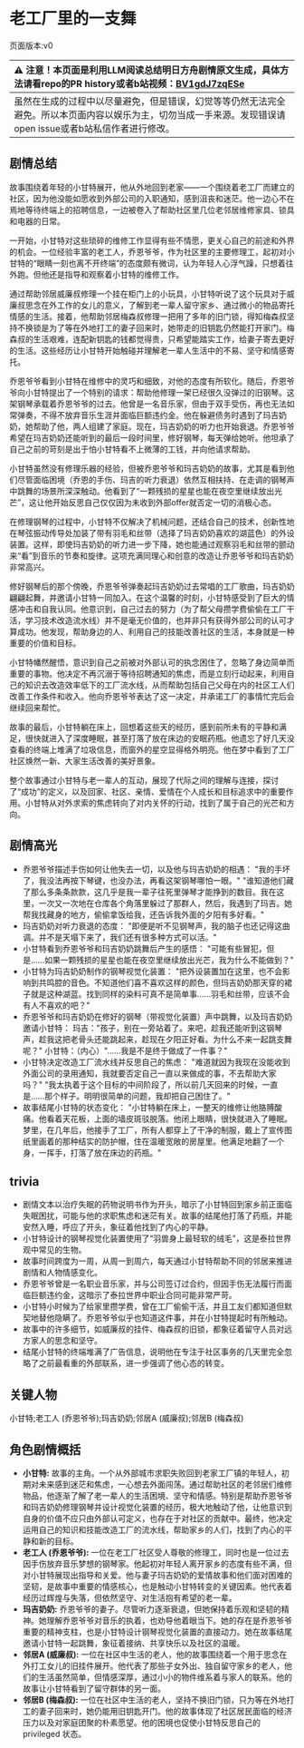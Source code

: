 # 老工厂里的一支舞
页面版本:v0
 

| :warning: 注意！本页面是利用LLM阅读总结明日方舟剧情原文生成，具体方法请看repo的PR history或者b站视频：[BV1gdJ7zqESe](https://www.bilibili.com/video/BV1gdJ7zqESe/)         |
|:----------------------------|
| 虽然在生成的过程中以尽量避免，但是错误，幻觉等等仍然无法完全避免。所以本页面内容以娱乐为主，切勿当成一手来源。发现错误请open issue或者b站私信作者进行修改。|



## 剧情总结
故事围绕着年轻的小甘特展开，他从外地回到老家——一个围绕着老工厂而建立的社区，因为他没能如愿收到外部公司的入职通知，感到沮丧和迷茫。他一边心不在焉地等待终端上的招聘信息，一边被卷入了帮助社区里几位老邻居维修家具、锁具和电器的日常。

一开始，小甘特对这些琐碎的维修工作显得有些不情愿，更关心自己的前途和外界的机会。一位经验丰富的老工人，乔恩爷爷，作为社区里的主要修理工，起初对小甘特的“眼睛一刻也离不开终端”的态度颇有微词，认为年轻人心浮气躁，只想着往外跑。但他还是指导和观察着小甘特的维修工作。

通过帮助邻居威廉叔修理一个挂在柜门上的小玩具，小甘特听说了这个玩具对于威廉叔思念在外工作的女儿的意义，了解到老一辈人留守家乡、通过微小的物品寄托情感的生活。接着，他帮助邻居梅森叔修理一把用了多年的旧门锁，得知梅森叔坚持不换锁是为了等在外地打工的妻子回来时，她带走的旧钥匙仍然能打开家门。梅森叔的生活艰难，连配新钥匙的钱都觉得贵，只希望能踏实工作，给妻子寄去更好的生活。这些经历让小甘特开始触碰并理解老一辈人生活中的不易、坚守和情感寄托。

乔恩爷爷看到小甘特在维修中的灵巧和细致，对他的态度有所软化。随后，乔恩爷爷向小甘特提出了一个特别的请求：帮助他修理一架已经很久没弹过的旧钢琴。这架钢琴承载着乔恩爷爷的过去。他曾是一名音乐家，但由于双手受伤，再也无法如常弹奏，不得不放弃音乐生涯并面临巨额违约金。他在躲避债务时遇到了玛吉奶奶，她帮助了他，两人组建了家庭。现在，玛吉奶奶的听力也开始衰退。乔恩爷爷希望在玛吉奶奶还能听到的最后一段时间里，修好钢琴，每天弹给她听。他坦承了自己之前的苛刻是出于怕小甘特看不上微薄的工钱，并向他请求帮助。

小甘特虽然没有修理乐器的经验，但被乔恩爷爷和玛吉奶奶的故事，尤其是看到他们尽管面临困境（乔恩的手伤、玛吉的听力衰退）依然互相扶持、在走调的钢琴声中跳舞的场景所深深触动。他看到了“一颗残损的星星也能在夜空里继续放出光芒”，这让他开始反思自己仅仅因为未收到外部offer就否定一切的消极心态。

在修理钢琴的过程中，小甘特不仅解决了机械问题，还结合自己的技术，创新性地在琴弦振动传导处加装了带有羽毛和丝带（选择了玛吉奶奶喜欢的湖蓝色）的外设装置。这样，即使玛吉奶奶的听力进一步下降，她也能通过观察羽毛和丝带的颤动来“看”到音乐的节奏和旋律。这项充满同理心和创意的改造让乔恩爷爷和玛吉奶奶非常高兴。

修好钢琴后的那个傍晚，乔恩爷爷弹奏起玛吉奶奶过去常唱的工厂歌曲，玛吉奶奶翩翩起舞，并邀请小甘特一同加入。在这个温馨的时刻，小甘特感受到了巨大的情感冲击和自我认同。他意识到，自己过去的努力（为了帮父母攒学费偷偷在工厂干活，学习技术改造流水线）并不是毫无价值的，也并非只有获得外部公司的认可才算成功。他发现，帮助身边的人、利用自己的技能改善社区的生活，本身就是一种重要的价值和目标。

小甘特幡然醒悟，意识到自己之前被对外部认可的执念困住了，忽略了身边简单而重要的事物。他决定不再沉溺于等待招聘通知的焦虑，而是立刻行动起来，利用自己的知识去改造效率低下的工厂流水线，从而帮助包括自己父母在内的社区工人们改善工作条件和收入。他向乔恩爷爷表达了这一决定，并承诺工厂的事情忙完后会继续回来帮忙。

故事的最后，小甘特躺在床上，回想着这些天的经历，感到前所未有的平静和满足，很快就进入了深度睡眠，甚至打落了放在床边的安眠药瓶。他遗忘了好几天没查看的终端上堆满了垃圾信息，而窗外的星空显得格外明亮。他在梦中看到了工厂社区焕然一新、大家生活改善的美好景象。

整个故事通过小甘特与老一辈人的互动，展现了代际之间的理解与连接，探讨了“成功”的定义，以及回家、社区、亲情、爱情在个人成长和目标追求中的重要作用。小甘特从对外求索的焦虑转向了对内关怀的行动，找到了属于自己的光芒和方向。
## 剧情高光
*   乔恩爷爷描述手伤如何让他失去一切，以及他与玛吉奶奶的相遇：
    "我的手坏了，我没法再按下琴键，也没办法，再看这架钢琴哪怕一眼。"
    "谁知道他们藏了那么多条条款款，这几乎是我一辈子往死里弹琴才能挣到的数目。我在这里，一次又一次地在仓库各个角落里躲过了那群人，然后，我遇到了玛吉。她帮我找藏身的地方，偷偷拿饭给我，还告诉我外面的夕阳有多好看。"
*   玛吉奶奶对听力衰退的态度：
    "即便是听不见钢琴声，我的脑子也还记得这曲调。并不是天塌下来了，我们还有很多种方式可以活。"
*   小甘特看到乔恩爷爷和玛吉奶奶跳舞后产生的感悟：
    "可能有些冒犯，但是......如果一颗残损的星星也能在夜空里继续放出光芒，我为什么不能做到？"
*   小甘特为玛吉奶奶制作的钢琴视觉化装置：
    "把外设装置加在这里，也不会影响到共鸣腔的音色。不知道他们喜不喜欢这样的颜色，但玛吉奶奶那天穿的裙子就是这种湖蓝。找到同样的染料可真不是简单事......羽毛和丝带，应该不会有人不喜欢的吧？"
*   乔恩爷爷和玛吉奶奶在修好的钢琴（带视觉化装置）声中跳舞，以及玛吉奶奶邀请小甘特：
    玛吉："孩子，别在一旁站着了。来吧，趁我还能听到这钢琴声，趁我这把老骨头还能跳起来，趁现在夕阳正好看。为什么不来一起跳支舞呢？"
    小甘特：（内心）"......我是不是终于做成了一件事？"
*   小甘特决定改造工厂流水线并反思自己的焦虑：
    "难道就因为我现在没能收到外面公司的录用通知，我就要否定自己一直以来做成的事，不去帮助大家吗？"
    "我太执着于这个目标的中间阶段了，所以前几天回来的时候，一直是......那个样子。明明很简单的问题，我却把自己困住了。"
*   故事结尾小甘特的状态变化：
    "小甘特躺在床上，一整天的维修让他胳膊酸痛。他看着天花板，上面的墙皮斑驳脱落。他闭上眼睛，很快就进入了睡眠。梦里，在几年后，他接手了工厂，所有人都穿上了干净的制服，戴上了宣传图纸里画着的那种结实的防护帽，住在温暖宽敞的房屋里。他满足地翻了一个身，一挥手，打落了放在床边的药瓶。"
## trivia
*   剧情文本以治疗失眠的药物说明书作为开头，暗示了小甘特回到家乡前正面临失眠困扰，可能与他的求职焦虑和迷茫有关。故事的结尾他打落了药瓶，并能安然入睡，呼应了开头，象征着他找到了内心的平静。
*   小甘特设计的钢琴视觉化装置使用了“羽兽身上最轻软的绒毛”，这是泰拉世界观中常见的生物。
*   故事时间跨度为一周，从周一到周六，每天通过小甘特帮助不同的邻居来推进剧情和人物情感变化。
*   乔恩爷爷曾是一名职业音乐家，并与公司签订过合约，但因手伤无法履行而面临巨额违约金，这暗示了泰拉世界中职业合同可能非常严苛。
*   小甘特小时候为了给家里攒学费，曾在工厂偷偷干活，并且工友们都知道但默契地替他隐瞒了。乔恩爷爷似乎也知道这件事，并在小甘特提起时有所触动。
*   故事中的许多细节，如威廉叔的挂件、梅森叔的旧锁，都象征着留守人员对远方家人的思念和坚守。
*   结尾小甘特的终端堆满了广告信息，说明他在专注于社区事务的几天里完全忽略了之前最看重的外部联系，进一步强调了他心态的转变。
## 关键人物
小甘特;老工人 (乔恩爷爷);玛吉奶奶;邻居A (威廉叔);邻居B (梅森叔)
## 角色剧情概括
-   **小甘特:** 故事的主角。一个从外部城市求职失败回到老家工厂镇的年轻人，初期对未来感到迷茫和焦虑，一心想去外面闯荡。通过帮助社区的老邻居们维修物品，他逐渐了解了老一辈人的生活困境、坚守和情感。特别是帮助乔恩爷爷和玛吉奶奶修理钢琴并设计视觉化装置的经历，极大地触动了他，让他意识到自身的价值不应只由外部认可定义，也存在于对社区的贡献中。最终，他决定运用自己的知识和技能改造工厂的流水线，帮助家乡的人们，找到了内心的平静和新的目标。
-   **老工人 (乔恩爷爷):** 一位在老工厂社区受人尊敬的修理工，同时也是一位过去因手伤放弃音乐梦想的钢琴家。他起初对年轻人离开家乡的态度有些不满，但对小甘特展现出指导和关爱。他与妻子玛吉奶奶的爱情故事和他们面对困难的坚韧，是故事中重要的情感核心，也是触动小甘特转变的关键因素。他代表着经历过辉煌与失落，但依然坚守、对生活抱有希望的老一辈。
-   **玛吉奶奶:** 乔恩爷爷的妻子。尽管听力逐渐衰退，但她保持着乐观和坚韧的精神。她理解乔恩爷爷对音乐的执着，也劝导他着眼当下。她的存在是乔恩爷爷重要的精神支柱，也是小甘特设计钢琴视觉化装置的直接动力。她在故事结尾邀请小甘特一起跳舞，象征着接纳、共享快乐以及社区的温暖。
-   **邻居A (威廉叔):** 一位在社区中生活的老人，他的故事围绕着一个用于思念在外打工女儿的旧挂件展开。他代表了那些子女外出、独自留守家乡的老人，他们的生活虽然简单，但情感深厚，通过小小的物件维系着与家人的联系。他的故事让小甘特看到了留守群体的另一面。
-   **邻居B (梅森叔):** 一位在社区中生活的老人，坚持不换旧门锁，只为等在外地打工的妻子回来时，她仍能用旧钥匙开门。他的故事体现了社区居民面临的经济压力以及对家庭团聚的朴素愿望。他的困境也促使小甘特反思自己的 privileged 状态。
